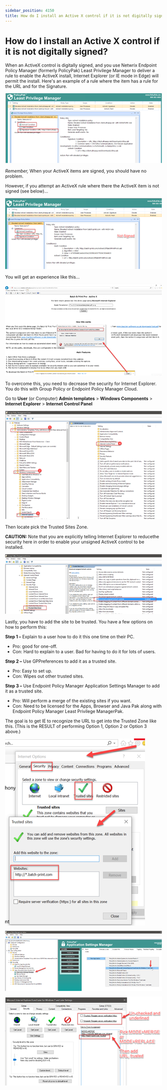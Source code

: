 ```yaml
---
sidebar_position: 4150
title: How do I install an Active X control if it is not digitally signed?
---
```


# How do I install an Active X control if it is not digitally signed?

When an ActiveX control is digitally signed, and you use Netwrix Endpoint Policy Manager (formerly PolicyPak) Least Privilege Manager to deliver a rule to enable the ActiveX install, Internet Explorer (or IE mode in Edge) will permit the install. Here's an example of a rule where the item has a rule for the URL and for the Signature.

![](../../../../../../static/images/PolicyPak/Content/Resources/Images/LeastPrivilege/PolicyEditor/859_1_image001_950x422.png)

*Remember,* When your ActiveX items are signed, you should have no problem.

However, if you attempt an ActiveX rule where there the ActiveX item is not signed (see below)…

![](../../../../../../static/images/PolicyPak/Content/Resources/Images/LeastPrivilege/PolicyEditor/859_2_image003_950x429.png)

You will get an experience like this…

![](../../../../../../static/images/PolicyPak/Content/Resources/Images/LeastPrivilege/PolicyEditor/859_3_image004_950x557.png)

To overcome this, you need to decrease the security for Internet Explorer. You do this with Group Policy or Endpoint Policy Manager Cloud.

Go to **User** (or Computer) **Admin templates** > **Windows Components** > **Internet Explorer** > **Internet Control Panel**

![](../../../../../../static/images/PolicyPak/Content/Resources/Images/LeastPrivilege/PolicyEditor/859_4_image005_950x656.png)

Then locate pick the Trusted Sites Zone.

**CAUTION:** Note that you are explicitly telling Internet Explorer to reducethe security here in order to enable your unsigned ActiveX control to be installed.

![](../../../../../../static/images/PolicyPak/Content/Resources/Images/LeastPrivilege/PolicyEditor/859_5_image007_950x362.png)

Lastly, you have to add the site to be trusted. You have a few options on how to perform this:

**Step 1 –** Explain to a user how to do it this one time on their PC.

* Pro: good for one-off.
* Con: Hard to explain to a user. Bad for having to do it for lots of users.

**Step 2 –** Use GPPreferences to add it as a trusted site.

* Pro: Easy to set up.
* Con: Wipes out other trusted sites.

**Step 3 –** Use Endpoint Policy Manager Application Settings Manager to add it as a trusted site.

* Pro: Will perform a merge of the existing sites if you want.
* Con: Need to be licensed for the Apps, Browser and Java Pak along with Endpoint Policy Manager Least Privilege ManagerPak.

The goal is to get IE to recognize the URL to get into the Trusted Zone like this. (This is the RESULT of performing Option 1, Option 2 or Option 3 above.)

![](../../../../../../static/images/PolicyPak/Content/Resources/Images/LeastPrivilege/PolicyEditor/859_6_image008_450x602.png)

![](../../../../../../static/images/PolicyPak/Content/Resources/Images/LeastPrivilege/PolicyEditor/859_7_image009_950x363.png)

![](../../../../../../static/images/PolicyPak/Content/Resources/Images/LeastPrivilege/PolicyEditor/859_8_image010_950x541.png)